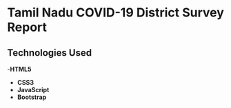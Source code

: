 # Tamil Nadu COVID-19 District Survey Report

## Technologies Used

-**HTML5** 
- **CSS3** 
- **JavaScript** 
- **Bootstrap** 